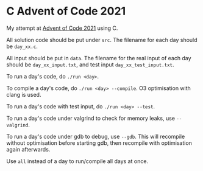 # C Advent of Code 2021

My attempt at [Advent of Code 2021](https://adventofcode.com/2021/) using C.

All solution code should be put under `src`. The filename for each day should
be `day_xx.c`.

All input should be put in `data`. The filename for the real input of each day
should be `day_xx_input.txt`, and test input `day_xx_test_input.txt`.

To run a day's code, do `./run <day>`.

To compile a day's code, do `./run <day> --compile`. O3 optimisation with clang is used.

To run a day's code with test input, do `./run <day> --test`.

To run a day's code under valgrind to check for memory leaks, use `--valgrind`.

To run a day's code under gdb to debug, use `--gdb`. This will recompile without optimisation before starting gdb, then recompile with optimisation again afterwards.

Use `all` instead of a day to run/compile all days at once.
